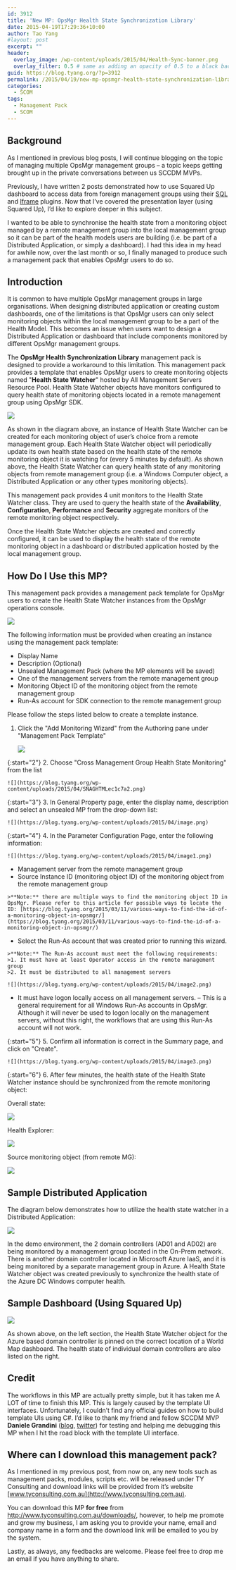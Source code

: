 ```yaml
---
id: 3912
title: 'New MP: OpsMgr Health State Synchronization Library'
date: 2015-04-19T17:29:36+10:00
author: Tao Yang
#layout: post
excerpt: ""
header:
  overlay_image: /wp-content/uploads/2015/04/Health-Sync-banner.png
  overlay_filter: 0.5 # same as adding an opacity of 0.5 to a black background
guid: https://blog.tyang.org/?p=3912
permalink: /2015/04/19/new-mp-opsmgr-health-state-synchronization-library/
categories:
  - SCOM
tags:
  - Management Pack
  - SCOM
---
```


## Background

As I mentioned in previous blog posts, I will continue blogging on the topic of managing multiple OpsMgr management groups – a topic keeps getting brought up in the private conversations between us SCCDM MVPs.

Previously, I have written 2 posts demonstrated how to use Squared Up dashboard to access data from foreign management groups using their [SQL](https://blog.tyang.org/2015/03/13/using-squared-up-as-an-universal-dashboard-solution/) and [Iframe](ttp://blog.tyang.org/2015/03/25/consolidate-multiple-squared-up-instances-into-single-dashboard/) plugins. Now that I’ve covered the presentation layer (using Squared Up), I’d like to explore deeper in this subject.

I wanted to be able to synchronise the health state from a monitoring object managed by a remote management group into the local management group so it can be part of the health models users are building (i.e. be part of a Distributed Application, or simply a dashboard). I had this idea in my head for awhile now, over the last month or so, I finally managed to produce such a management pack that enables OpsMgr users to do so.

## Introduction

It is common to have multiple OpsMgr management groups in large organisations. When designing distributed application or creating custom dashboards, one of the limitations is that OpsMgr users can only select monitoring objects within the local management group to be a part of the Health Model. This becomes an issue when users want to design a Distributed Application or dashboard that include components monitored by different OpsMgr management groups.

The **OpsMgr Health Synchronization Library** management pack is designed to provide a workaround to this limitation. This management pack provides a template that enables OpsMgr users to create monitoring objects named "<b>Health State Watcher</b>" hosted by All Management Servers Resource Pool. Health State Watcher objects have monitors configured to query health state of monitoring objects located in a remote management group using OpsMgr SDK.

![](https://blog.tyang.org/wp-content/uploads/2015/04/HealthStateSyncMPDiagram.png)

As shown in the diagram above, an instance of Health State Watcher can be created for each monitoring object of user’s choice from a remote management group. Each Health State Watcher object will periodically update its own health state based on the health state of the remote monitoring object it is watching for (every 5 minutes by default). As shown above, the Health State Watcher can query health state of any monitoring objects from remote management group (i.e. a Windows Computer object, a Distributed Application or any other types monitoring objects).

This management pack provides 4 unit monitors to the Health State Watcher class. They are used to query the health state of the **Availability**, <b>Configuration</b>, <b>Performance</b> and <b>Security</b> aggregate monitors of the remote monitoring object respectively.

Once the Health State Watcher objects are created and correctly configured, it can be used to display the health state of the remote monitoring object in a dashboard or distributed application hosted by the local management group.

## How Do I Use this MP?

This management pack provides a management pack template for OpsMgr users to create the Health State Watcher instances from the OpsMgr operations console.

![](https://blog.tyang.org/wp-content/uploads/2015/04/SNAGHTMLeb9f2ef.png)

The following information must be provided when creating an instance using the management pack template:

* Display Name
* Description (Optional)
* Unsealed Management Pack (where the MP elements will be saved)
* One of the management servers from the remote management group
* Monitoring Object ID of the monitoring object from the remote management group
* Run-As account for SDK connection to the remote management group


Please follow the steps listed below to create a template instance.

1. Click the "Add Monitoring Wizard" from the Authoring pane under "Management Pack Template"

	![](https://blog.tyang.org/wp-content/uploads/2015/04/SNAGHTMLec2e084.png)

{:start="2"}
2. Choose "Cross Management Group Health State Monitoring" from the list

	![](https://blog.tyang.org/wp-content/uploads/2015/04/SNAGHTMLec1c7a2.png)

{:start="3"}
3. In General Property page, enter the display name, description and select an unsealed MP from the drop-down list:

	![](https://blog.tyang.org/wp-content/uploads/2015/04/image.png)

{:start="4"}
4. In the Parameter Configuration Page, enter the following information:

	![](https://blog.tyang.org/wp-content/uploads/2015/04/image1.png)

   * Management server from the remote management group
   * Source Instance ID (monitoring object ID) of the monitoring object from the remote management group

	>**Note:** there are multiple ways to find the monitoring object ID in OpsMgr. Please refer to this article for possible ways to locate the ID: [https://blog.tyang.org/2015/03/11/various-ways-to-find-the-id-of-a-monitoring-object-in-opsmgr/](https://blog.tyang.org/2015/03/11/various-ways-to-find-the-id-of-a-monitoring-object-in-opsmgr/)

   * Select the Run-As account that was created prior to running this wizard.

	>**Note:** The Run-As account must meet the following requirements:
	>1. It must have at least Operator access in the remote management group
	>2. It must be distributed to all management servers

	![](https://blog.tyang.org/wp-content/uploads/2015/04/image2.png)

  * It must have logon locally access on all management servers. – This is a general requirement for all Windows Run-As accounts in OpsMgr. Although it will never be used to logon locally on the management servers, without this right, the workflows that are using this Run-As account will not work.

{:start="5"}
5. Confirm all information is correct in the Summary page, and click on "Create".

	![](https://blog.tyang.org/wp-content/uploads/2015/04/image3.png)

{:start="6"}
6. After few minutes, the health state of the Health State Watcher instance should be synchronized from the remote monitoring object:

Overall state:

![](https://blog.tyang.org/wp-content/uploads/2015/04/image4.png)

Health Explorer:

![](https://blog.tyang.org/wp-content/uploads/2015/04/image5.png)

Source monitoring object (from remote MG):

![](https://blog.tyang.org/wp-content/uploads/2015/04/image6.png)

## Sample Distributed Application

The diagram below demonstrates how to utilize the health state watcher in a Distributed Application:

![](https://blog.tyang.org/wp-content/uploads/2015/04/image7.png)

In the demo environment, the 2 domain controllers (AD01 and AD02) are being monitored by a management group located in the On-Prem network. There is another domain controller located in Microsoft Azure IaaS, and it is being monitored by a separate management group in Azure. A Health State Watcher object was created previously to synchronize the health state of the Azure DC Windows computer health.

## Sample Dashboard (Using Squared Up)

![](https://blog.tyang.org/wp-content/uploads/2015/04/image8.png)

As shown above, on the left section, the Health State Watcher object for the Azure based domain controller is pinned on the correct location of a World Map dashboard. The health state of individual domain controllers are also listed on the right.

## Credit

The workflows in this MP are actually pretty simple, but it has taken me A LOT of time to finish this MP. This is largely caused by the template UI interfaces. Unfortunately, I couldn’t find any official guides on how to build template UIs using C#. I’d like to thank my friend and fellow SCCDM MVP **Daniele Grandini** ([blog](https://nocentdocent.wordpress.com/), [twitter](https://twitter.com/DanieleGrandini)) for testing and helping me debugging this MP when I hit the road block with the template UI interface.

## Where can I download this management pack?

As I mentioned in my previous post, from now on, any new tools such as management packs, modules, scripts etc. will be released under TY Consulting and download links will be provided from it’s website [www.tyconsulting.com.au](http://www.tyconsulting.com.au).

You can download this MP **for free** from <a title="http://www.tyconsulting.com.au/downloads/" href="http://www.tyconsulting.com.au/downloads/">http://www.tyconsulting.com.au/downloads/</a>, however, to help me promote and grow my business, I am asking you to provide your name, email and company name in a form and the download link will be emailed to you by the system.

Lastly, as always, any feedbacks are welcome. Please feel free to drop me an email if you have anything to share.